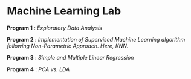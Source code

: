 # Machine Learning Lab

**Program 1** : *Exploratory Data Analysis*

**Program 2** : *Implementation of Supervised Machine Learning algorithm following Non-Parametric Approach. Here, KNN.*

**Program 3** : *Simple and Multiple Linear Regression*

**Program 4** : *PCA vs. LDA*